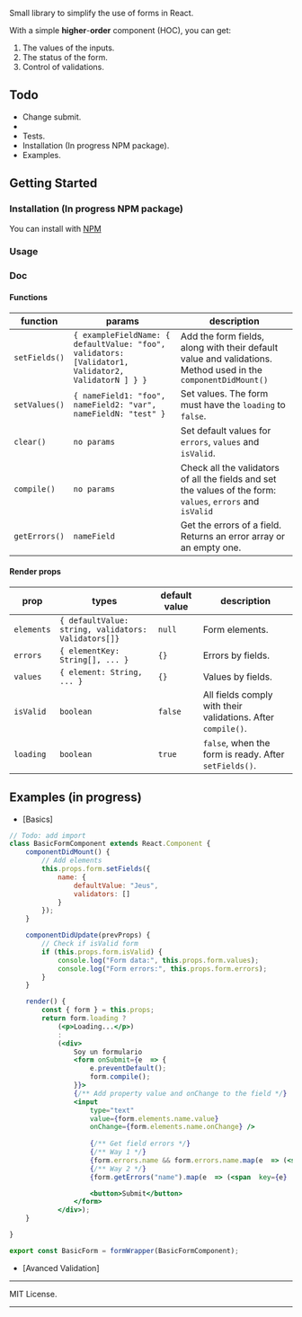   
Small library to simplify the use of forms in React.

With a simple **higher**-**order** component (HOC), you can get:
1.  The values ​​of the inputs.
2.  The status of the form.
3.  Control of validations.

## Todo
- Change submit.
- 
- Tests.
- Installation (In progress NPM package).
- Examples.

## Getting Started

### Installation (In progress NPM package)
You can install with [NPM](https://npmjs.com/)

### Usage


### Doc
#### Functions
| function | params | description |
|--|--|--|
| `setFields()` | `{ exampleFieldName: { defaultValue: "foo", validators: [Validator1, Validator2, ValidatorN ] } }` | Add the form fields, along with their default value and validations. Method used in the `componentDidMount()` |
| `setValues()` | `{ nameField1: "foo", nameField2: "var", nameFieldN: "test" }` | Set values. The form must have the `loading` to `false`. |
| `clear()` | `no params` | Set default values ​​for `errors`, `values` ​​and `isValid`.
| `compile()` | `no params` | Check all the validators of all the fields and set the values ​​of the form: `values`, `errors` and `isValid`
| `getErrors()` | `nameField` | Get the errors of a field. Returns an error array or an empty one.

#### Render props
| prop | types | default value | description |
|--|--|--|--|
| `elements` | `{ defaultValue: string, validators: Validators[]}` | `null` | Form elements. |
| `errors` | `{ elementKey: String[], ... }` | `{}` | Errors by fields. |
| `values` | `{ element: String, ... }` | `{}` | Values by fields. |
| `isValid` | `boolean` | `false`| All fields comply with their validations. After `compile()`. |
| `loading` | `boolean` | `true` | `false`, when the form is ready. After `setFields()`.|

## Examples (in progress)

* [Basics]
```jsx
// Todo: add import
class BasicFormComponent extends React.Component {
	componentDidMount() {
		// Add elements
		this.props.form.setFields({
			name: {
				defaultValue: "Jeus",
				validators: []
			}
		});
	}

	componentDidUpdate(prevProps) {
		// Check if isValid form
		if (this.props.form.isValid) {
			console.log("Form data:", this.props.form.values);
			console.log("Form errors:", this.props.form.errors);
		}
	}

	render() {
		const { form } = this.props;
		return form.loading ?
            (<p>Loading...</p>)
            :
            (<div>
                Soy un formulario
                <form onSubmit={e  => {
                    e.preventDefault();
                    form.compile();
                }}>
                {/** Add property value and onChange to the field */}
                <input 
                    type="text"
                    value={form.elements.name.value}
                    onChange={form.elements.name.onChange} />
                    
                    {/** Get field errors */}
                    {/** Way 1 */}
                    {form.errors.name && form.errors.name.map(e  => (<span  key={e}  style={{color:  "red"}}>{e}</span>))}
                    {/** Way 2 */}
                    {form.getErrors("name").map(e  => (<span  key={e}  style={{color:  "red"}}>{e}</span>))}

                    <button>Submit</button>
                </form>
            </div>);
	}

}

export const BasicForm = formWrapper(BasicFormComponent);
```
* [Avanced Validation]


---

MIT License.

---
